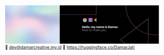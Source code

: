 ![enter image description here](https://raw.githubusercontent.com/Damarcreative/Damarcreative/8b58be6b09be4c2870c0128e456bff16a5e96930/MyBanner.svg) 
📧 dev@damarcreative.my.id
🤗 https://huggingface.co/DamarJati
